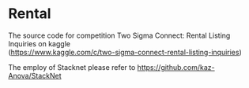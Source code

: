 # Rental
The source code for competition Two Sigma Connect: Rental Listing Inquiries on kaggle   
(https://www.kaggle.com/c/two-sigma-connect-rental-listing-inquiries)    

The employ of Stacknet please refer to https://github.com/kaz-Anova/StackNet    
